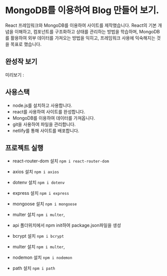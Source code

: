 # MongoDB를 이용하여 Blog 만들어 보기.

React 프레임워크와 MongoDB를 이용하여 사이트를 제작했습니다.
React의 기본 개념을 이해하고, 컴포넌트를 구조화하고 상태를 관리하는 방법을 학습하며,
MongoDB를 활용하여 외부 데이터를 가져오는 방법을 익히고,
프레임워크 사용에 익숙해지는 것을 목표로 했습니다.

## 완성작 보기

미리보기 :

## 사용스택

- node.js를 설치하고 사용합니다.
- react를 사용하여 사이트를 완성합니다.
- MongoDB를 이용하여 데이터를 가져옵니다.
- git을 사용하여 파일을 관리합니다.
- netlify를 통해 사이트를 배포합니다.

## 프로젝트 실행

- react-router-dom 설치 `npm i react-router-dom`
- axios 설치 `npm i axios`
- dotenv 설치 `npm i dotenv`
- express 설치 `npm i express`
- mongoose 설치 `npm i mongoose`
- multer 설치 `npm i multer`,

- api 폴더위치에서 npm init하여 package.json파일을 생성
- bcrypt 설치 `npm i bcrypt`
- multer 설치 `npm i multer`,
- nodemon 설치 `npm i nodemon`
- path 설치 `npm i path`
